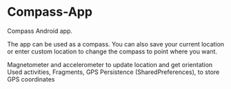 # Compass-App
Compass Android app.

The app can be used as a compass. You can also save your current location or enter custom location to change the compass to point where you want. 

Magnetometer and accelerometer to update location and get orientation
Used activities, Fragments, GPS
Persistence (SharedPreferences), to store GPS coordinates
